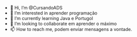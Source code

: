 - 👋 Hi, I’m @CursandoADS
- 👀 I’m interested in aprender programação 
- 🌱 I’m currently learning Java e Portugol
- 💞️ I’m looking to collaborate em aprender o máximo 
- 📫 How to reach me, podem enviar mensagens a vontade.

<!---
CursandoADS/CursandoADS is a ✨ special ✨ repository because its `README.md` (this file) appears on your GitHub profile.
You can click the Preview link to take a look at your changes.
--->
